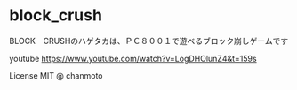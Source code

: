 # block_crush
BLOCK　CRUSHのハゲタカは、ＰＣ８００１で遊べるブロック崩しゲームです

youtube
https://www.youtube.com/watch?v=LogDHOlunZ4&t=159s

License MIT @ chanmoto
